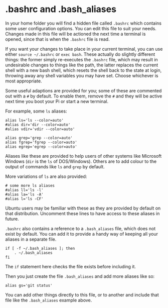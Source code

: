 # .bashrc and .bash_aliases

In your home folder you will find a hidden file called `.bashrc` which contains some user configuration options. You can edit this file to suit your needs. Changes made in this file will be actioned the next time a terminal is opened, since that is when the `.bashrc` file is read.

If you want your changes to take place in your current terminal, you can use either `source ~/.bashrc` or `exec bash`. These actually do slightly different things: the former simply re-executes the `.bashrc` file, which may result in undesirable changes to things like the path, the latter replaces the current shell with a new bash shell, which resets the shell back to the state at login, throwing away any shell variables you may have set. Choose whichever is most appropriate.

Some useful adaptions are provided for you; some of these are commented out with a `#` by default. To enable them, remove the `#` and they will be active next time you boot your Pi or start a new terminal.

For example, some `ls` aliases:

```
alias ls='ls --color=auto'
#alias dir='dir --color=auto'
#alias vdir='vdir --color=auto'

alias grep='grep --color=auto'
alias fgrep='fgrep --color=auto'
alias egrep='egrep --color=auto'
```
Aliases like these are provided to help users of other systems like Microsoft Windows (`dir` is the `ls` of DOS/Windows). Others are to add colour to the output of commands like `ls` and `grep` by default.

More variations of `ls` are also provided:

```
# some more ls aliases
#alias ll='ls -l'
#alias la='ls -A'
#alias l='ls -CF'
```

Ubuntu users may be familiar with these as they are provided by default on that distribution. Uncomment these lines to have access to these aliases in future.

`.bashrc` also contains a reference to a `.bash_aliases` file, which does not exist by default. You can add it to provide a handy way of keeping all your aliases in a separate file.

```
if [ -f ~/.bash_aliases ]; then
    . ~/.bash_aliases
fi
```

The `if` statement here checks the file exists before including it.

Then you just create the file `.bash_aliases` and add more aliases like so:

```
alias gs='git status'
```

You can add other things directly to this file, or to another and include that file like the `.bash_aliases` example above.
